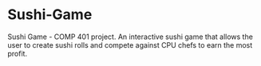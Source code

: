 # Sushi-Game
Sushi Game - COMP 401 project. An interactive sushi game that allows the user to create sushi rolls and compete against CPU chefs to earn the most profit.

